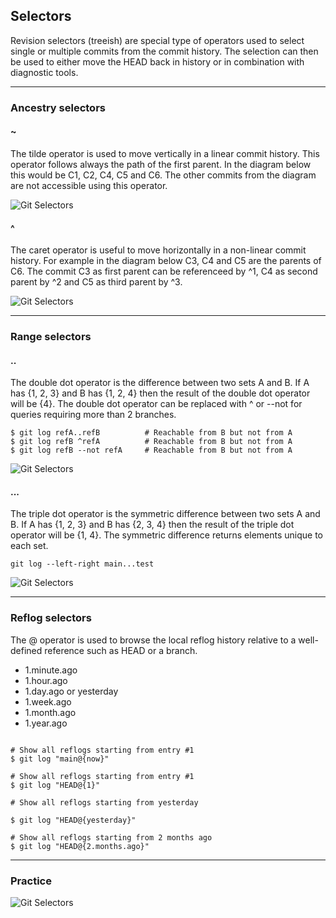 ## Selectors
Revision selectors (treeish) are special type of operators used to select single or 
multiple commits from the commit history. The selection can then be used to 
either move the HEAD back in history or in combination with diagnostic tools.

-------------------------------------------------------------------------------
### Ancestry selectors

#### ~
The tilde operator is used to move vertically in a linear commit history. 
This operator follows always the path of the first parent. In the 
diagram below this would be C1, C2, C4, C5 and C6. The other commits from 
the diagram are not accessible using this operator.

![Git Selectors](../Assets/images/git-selectors-tilde.png)

#### ^
The caret operator is useful to move horizontally in a non-linear commit 
history. For example in the diagram below C3, C4 and C5 are the parents of 
C6. The commit C3 as first parent can be referenceed by ^1, C4 as second 
parent by ^2 and C5 as third parent by ^3. 

![Git Selectors](../Assets/images/git-selectors-caret.png)


-------------------------------------------------------------------------------
### Range selectors

#### ..
The double dot operator is the difference between two sets A and B. If A 
has {1, 2, 3} and B has {1, 2, 4} then the result of the double dot operator 
will be {4}. The double dot operator can be replaced with ^ or --not for 
queries requiring more than 2 branches. 

```shell
$ git log refA..refB          # Reachable from B but not from A
$ git log refB ^refA          # Reachable from B but not from A
$ git log refB --not refA     # Reachable from B but not from A
```

![Git Selectors](../Assets/images/git-selectors-double-dot.png)

#### ...
The triple dot operator is the symmetric difference between two sets A and B.
If A has {1, 2, 3} and B has {2, 3, 4} then the result of the triple dot 
operator will be {1, 4}. The symmetric difference returns elements unique to 
each set.

```shell
git log --left-right main...test
```
![Git Selectors](../Assets/images/git-selectors-triple-dot.png)

-------------------------------------------------------------------------------
### Reflog selectors
The @ operator is used to browse the local reflog history relative to a 
well-defined reference such as HEAD or a branch.

- 1.minute.ago
- 1.hour.ago
- 1.day.ago or yesterday
- 1.week.ago
- 1.month.ago
- 1.year.ago

```shell

# Show all reflogs starting from entry #1
$ git log "main@{now}"

# Show all reflogs starting from entry #1
$ git log "HEAD@{1}"

# Show all reflogs starting from yesterday

$ git log "HEAD@{yesterday}"

# Show all reflogs starting from 2 months ago
$ git log "HEAD@{2.months.ago}"
```

-------------------------------------------------------------------------------
### Practice

![Git Selectors](../Assets/images/git-selectors.png)
